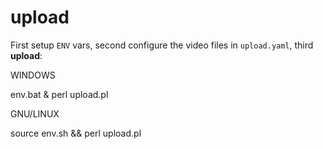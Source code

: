 # upload

First setup `ENV` vars, second configure the video files in `upload.yaml`, third __upload__:

WINDOWS

env.bat & perl upload.pl

GNU/LINUX

source env.sh && perl upload.pl
